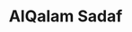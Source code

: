 ---
title: AlQalam Sadaf
family: AlQalam Sadaf
urdu: القلم سدف
styles: ['Regular 400']
size: 40
link:
---